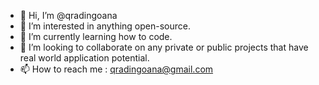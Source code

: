 - 👋 Hi, I’m @qradingoana
- 👀 I’m interested in anything open-source.
- 🌱 I’m currently learning how to code.
- 💞️ I’m looking to collaborate on any private or public projects that have real world application potential.
- 📫 How to reach me : qradingoana@gmail.com

<!---
qradingoana/qradingoana is a ✨ special ✨ repository because its `README.md` (this file) appears on your GitHub profile.
You can click the Preview link to take a look at your changes.
--->
